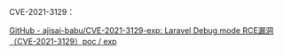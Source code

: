 CVE-2021-3129：

[GitHub - ajisai-babu/CVE-2021-3129-exp: Laravel Debug mode RCE漏洞（CVE-2021-3129）poc / exp](https://github.com/ajisai-babu/CVE-2021-3129-exp)